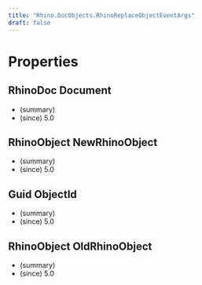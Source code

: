 ```yaml
---
title: "Rhino.DocObjects.RhinoReplaceObjectEventArgs"
draft: false
---
```


# Properties
## RhinoDoc Document
- (summary) 
- (since) 5.0
## RhinoObject NewRhinoObject
- (summary) 
- (since) 5.0
## Guid ObjectId
- (summary) 
- (since) 5.0
## RhinoObject OldRhinoObject
- (summary) 
- (since) 5.0

